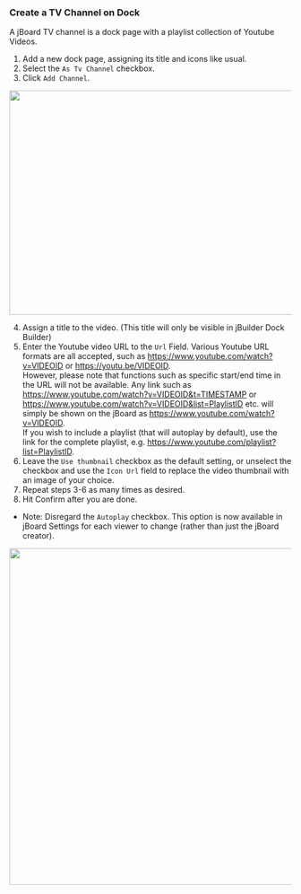 ### Create a TV Channel on Dock
A jBoard TV channel is a dock page with a playlist collection of Youtube Videos.
1. Add a new dock page, assigning its title and icons like usual.
2. Select the `As Tv Channel` checkbox. 
3. Click `Add Channel`.

<img src="https://i.imgur.com/CUizWx7.png" width=550 height=400>

4. Assign a title to the video. (This title will only be visible in jBuilder Dock Builder)
5. Enter the Youtube video URL to the `Url` Field. Various Youtube URL formats are all accepted, such as https://www.youtube.com/watch?v=VIDEOID or https://youtu.be/VIDEOID. <br> However, please note that functions such as specific start/end time in the URL will not be available. Any link such as https://www.youtube.com/watch?v=VIDEOID&t=TIMESTAMP or https://www.youtube.com/watch?v=VIDEOID&list=PlaylistID etc. will simply be shown on the jBoard as https://www.youtube.com/watch?v=VIDEOID. <br> If you wish to include a playlist (that will autoplay by default), use the link for the complete playlist, e.g. https://www.youtube.com/playlist?list=PlaylistID. 
6. Leave the `Use thumbnail` checkbox as the default setting, or unselect the checkbox and use the `Icon Url` field to replace the video thumbnail with an image of your choice. 
7. Repeat steps 3-6 as many times as desired. 
8. Hit Confirm after you are done.
- Note: Disregard the `Autoplay` checkbox. This option is now available in jBoard Settings for each viewer to change (rather than just the jBoard creator). 


<img src="https://i.imgur.com/LJlavkC.png" width=550 height=600>
